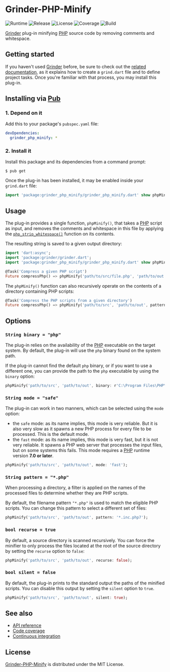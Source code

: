 # Grinder-PHP-Minify
![Runtime](https://img.shields.io/badge/dart-%3E%3D1.24-brightgreen.svg) ![Release](https://img.shields.io/pub/v/grinder_php_minify.svg) ![License](https://img.shields.io/badge/license-MIT-blue.svg) ![Coverage](https://coveralls.io/repos/github/cedx/grinder-php-minify/badge.svg) ![Build](https://travis-ci.org/cedx/grinder-php-minify.svg)

[Grinder](https://google.github.io/grinder.dart) plug-in minifying [PHP](https://secure.php.net) source code by removing comments and whitespace.

## Getting started
If you haven't used [Grinder](https://github.com/google/grinder.dart) before, be sure to check out the [related documentation](https://google.github.io/grinder.dart), as it explains how to create a `grind.dart` file and to define project tasks. Once you're familiar with that process, you may install this plug-in.

## Installing via [Pub](https://pub.dartlang.org)

### 1. Depend on it
Add this to your package's `pubspec.yaml` file:

```yaml
devDpendencies:
  grinder_php_minify: *
```

### 2. Install it
Install this package and its dependencies from a command prompt:

```shell
$ pub get
```

Once the plug-in has been installed, it may be enabled inside your `grind.dart` file:

```dart
import 'package:grinder_php_minify/grinder_php_minify.dart' show phpMinify;
```

## Usage
The plug-in provides a single function, `phpMinify()`, that takes a [PHP](https://secure.php.net) script as input, and removes the comments and whitespace in this file by applying the [`php_strip_whitespace()`](https://secure.php.net/manual/en/function.php-strip-whitespace.php) function on its contents.

The resulting string is saved to a given output directory:

```dart
import 'dart:async';
import 'package:grinder/grinder.dart';
import 'package:grinder_php_minify/grinder_php_minify.dart' show phpMinify;

@Task('Compress a given PHP script') 
Future compressPhp() => phpMinify('path/to/src/file.php', 'path/to/out'); 
```

The `phpMinify()` function can also recursively operate on the contents of a directory containing PHP scripts:

```dart
@Task('Compress the PHP scripts from a given directory')
Future compressPhp() => phpMinify('path/to/src', 'path/to/out', pattern: '*.php');
```

## Options

### `String binary = "php"`
The plug-in relies on the availability of the [PHP](https://secure.php.net) executable on the target system. By default, the plug-in will use the `php` binary found on the system path.

If the plug-in cannot find the default `php` binary, or if you want to use a different one, you can provide the path to the `php` executable by using the `binary` option:

```dart
phpMinify('path/to/src', 'path/to/out', binary: r'C:\Program Files\PHP\php.exe');
```

### `String mode = "safe"`
The plug-in can work in two manners, which can be selected using the `mode` option:

- the `safe` mode: as its name implies, this mode is very reliable. But it is also very slow as it spawns a new PHP process for every file to be processed. This is the default mode.
- the `fast` mode: as its name implies, this mode is very fast, but it is not very reliable. It spawns a PHP web server that processes the input files, but on some systems this fails. This mode requires a [PHP](https://secure.php.net) runtime version **7.0 or later**.

```dart
phpMinify('path/to/src', 'path/to/out', mode: 'fast');
```

### `String pattern = "*.php"`
When processing a directory, a filter is applied on the names of the processed files to determine whether they are PHP scripts.

By default, the filename pattern `"*.php"` is used to match the eligible PHP scripts.
You can change this pattern to select a different set of files:

```dart
phpMinify('path/to/src', 'path/to/out', pattern: '*.inc.php7');
```

### `bool recurse = true`
By default, a source directory is scanned recursively. You can force the minifier to only process the files located at the root of the source directory by setting the `recurse` option to `false`:

```dart
phpMinify('path/to/src', 'path/to/out', recurse: false);
```

### `bool silent = false`
By default, the plug-in prints to the standard output the paths of the minified scripts. You can disable this output by setting the `silent` option to `true`.

```dart
phpMinify('path/to/src', 'path/to/out', silent: true);
```

## See also
- [API reference](https://cedx.github.io/grinder-php-minify)
- [Code coverage](https://coveralls.io/github/cedx/grinder-php-minify)
- [Continuous integration](https://travis-ci.org/cedx/grinder-php-minify)

## License
[Grinder-PHP-Minify](https://github.com/cedx/grinder-php-minify) is distributed under the MIT License.
